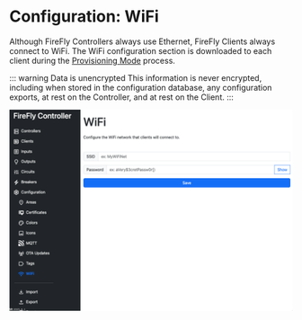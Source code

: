 # Configuration: WiFi

Although FireFly Controllers always use Ethernet, FireFly Clients always connect to WiFi.  The WiFi configuration section is downloaded to each client during the [Provisioning Mode](/controller/software/controller/provisioning_mode.md) process.

::: warning Data is unencrypted
This information is never encrypted, including when stored in the configuration database, any configuration exports, at rest on the Controller, and at rest on the Client.
:::

[![WiFi](./wifi.png)](https://raw.githubusercontent.com/BrentIO/FireFly/main/controller/software/controller/configuration/wifi.png)